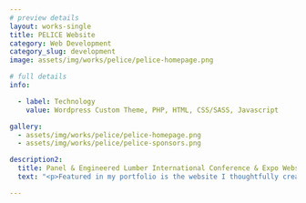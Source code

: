 ```yaml
---
# preview details
layout: works-single
title: PELICE Website
category: Web Development
category_slug: development
image: assets/img/works/pelice/pelice-homepage.png

# full details
info:

  - label: Technology
    value: Wordpress Custom Theme, PHP, HTML, CSS/SASS, Javascript

gallery:
  - assets/img/works/pelice/pelice-homepage.png
  - assets/img/works/pelice/pelice-sponsors.png

description2:
  title: Panel & Engineered Lumber International Conference & Expo Website
  text: "<p>Featured in my portfolio is the website I thoughtfully created for Hatton-Brown Publishers' esteemed event, the Panel & Engineered Lumber International Conference & Expo. This project truly reflects my passion for creating tailored digital experiences. I developed a custom WordPress theme, harnessing the power of PHP, HTML, CSS/SASS, and Javascript to ensure a seamless, visually engaging platform. Notably, I implemented a custom post type for the sponsors page, providing visitors with a convenient and intuitive alphabetical sorting feature.</p>"

---
```

